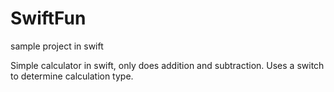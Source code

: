 # SwiftFun
sample project in swift

Simple calculator in swift, only does addition and subtraction. Uses a switch to determine calculation type. 
